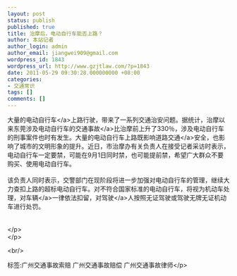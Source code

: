 ```yaml
---
layout: post
status: publish
published: true
title: 治摩后，电动自行车能否上路？
author: 本站记者
author_login: admin
author_email: jiangwei909@gmail.com
wordpress_id: 1843
wordpress_url: http://www.gzjtlaw.com/?p=1843
date: 2011-05-29 09:30:28.000000000 +08:00
categories:
- 交通常识
tags: []
comments: []
---
```

<p><p>大量的电动<a>自行车<&#47;a>上路行驶，带来了一系列交通治安问题。据统计，治摩以来东莞涉及电动自行车的<a>交通事故<&#47;a>比治摩前上升了330％，涉及电动自行车的刑事案件也时有发生。大量的电动自行车上路既影响<a>道路交通<&#47;a>安全，也影响了城市的文明形象的提升。近日，市治摩办有关负责人在接受记者采访时表示，电动自行车一定要禁，可能在9月1日同时禁，也可能提前禁，希望广大群众不要购买、使用电动自行车。<br><br>该负责人同时表示，交警部门在现阶段将进一步加强对电动自行车的管理，继续大力查扣上路的超标电动自行车。对不符合国家标准的电动自行车，将视为机动车处理，对<a>车辆<&#47;a>一律依法扣留，对<a>驾驶<&#47;a>人按照无证驾驶或驾驶无牌无证机动车进行处罚。<br><br><br><&#47;p><br><&#47;p><br&#47;><p>标签:广州交通事故索赔 广州交通事故赔偿 广州交通事故律师<&#47;p>
